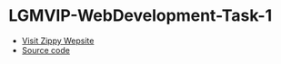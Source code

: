 # LGMVIP-WebDevelopment-Task-1

- [Visit Zippy Wepsite](https://sameer-shahzada.github.io/LGMVIP-WebDevelopmentIntern-Task-1/index.html)
- [Source code](https://github.com/Sameer-Shahzada/LGMVIP-WebDevelopmentIntern-Task-1)
